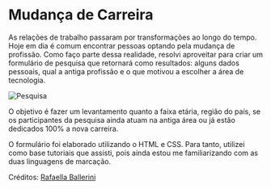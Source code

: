 # Mudança de Carreira
As relações de trabalho passaram por transformações ao longo do tempo. Hoje em dia é comum encontrar pessoas optando pela mudança de profissão. Como faço parte dessa realidade, resolvi aproveitar para criar um formulário de pesquisa que retornará como resultados: alguns dados pessoais, qual a antiga profissão e o que motivou a escolher a área de tecnologia. 

![Pesquisa](https://user-images.githubusercontent.com/103073732/163604514-ad7cbce4-6bd2-4e5a-a945-38d6881d919a.jpg)

O objetivo é fazer um levantamento quanto a faixa etária, região do país, se os participantes da pesquisa ainda atuam na antiga área ou já estão dedicados 100% a nova carreira.

O formulário foi elaborado utilizando o HTML e CSS. Para tanto, utilizei como base tutoriais que assisti, pois ainda estou me familiarizando com as duas linguagens de marcação.

  <p>Créditos: <a href="https://github.com/rafaballerini">Rafaella Ballerini</a></p>
